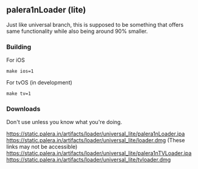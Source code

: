 ## palera1nLoader (lite)
Just like universal branch, this is supposed to be something that offers same functionality while also being around 90% smaller.

### Building

For iOS
```
make ios=1
```

For tvOS (in development)
```
make tv=1
```
### Downloads
Don't use unless you know what you're doing.

https://static.palera.in/artifacts/loader/universal_lite/palera1nLoader.ipa
https://static.palera.in/artifacts/loader/universal_lite/loader.dmg
(These links may not be accessible)
https://static.palera.in/artifacts/loader/universal_lite/palera1nTVLoader.ipa
https://static.palera.in/artifacts/loader/universal_lite/tvloader.dmg

